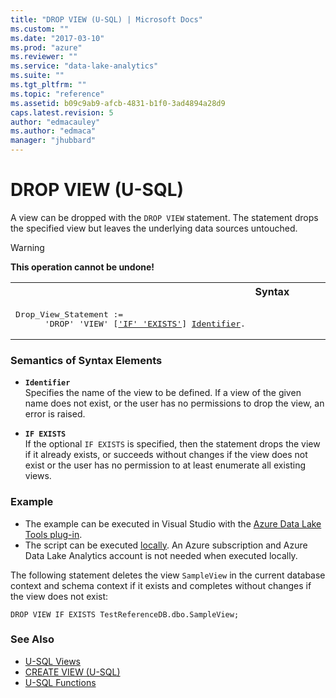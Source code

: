 ```yaml
---
title: "DROP VIEW (U-SQL) | Microsoft Docs"
ms.custom: ""
ms.date: "2017-03-10"
ms.prod: "azure"
ms.reviewer: ""
ms.service: "data-lake-analytics"
ms.suite: ""
ms.tgt_pltfrm: ""
ms.topic: "reference"
ms.assetid: b09c9ab9-afcb-4831-b1f0-3ad4894a28d9
caps.latest.revision: 5
author: "edmacauley"
ms.author: "edmaca"
manager: "jhubbard"
---
```

# DROP VIEW (U-SQL)
A view can be dropped with the `DROP VIEW` statement. The statement drops the specified view but leaves the underlying data sources untouched.  
  
> [!WARNING]
> **This operation cannot be undone!**

<table><th>Syntax</th><tr><td><pre>
Drop_View_Statement :=                                                                                   
      'DROP' 'VIEW' [<a href="#IE">'IF' 'EXISTS'</a>] <a href="#Ident">Identifier</a>.  
</pre></td></table>

### Semantics of Syntax Elements    
-   <a name="Ident"></a>**`Identifier`**  
    Specifies the name of the view to be defined. If a view of the given name does not exist, or the user has no permissions to drop the view, an error is raised.  
  
-   <a name="IE"></a>**`IF EXISTS`**   
    If the optional `IF EXISTS` is specified, then the statement drops the view if it already exists, or succeeds without changes if the view does not exist or the user has no permission to at least enumerate all existing views.  
  
### Example    
- The example can be executed in Visual Studio with the [Azure Data Lake Tools plug-in](https://www.microsoft.com/download/details.aspx?id=49504).  
- The script can be executed [locally](https://docs.microsoft.com/azure/data-lake-analytics/data-lake-analytics-data-lake-tools-get-started#run-u-sql-locally).  An Azure subscription and Azure Data Lake Analytics account is not needed when executed locally.

The following statement deletes the view `SampleView` in the current database context and schema context if it exists and completes without changes if the view does not exist:  
  
```
DROP VIEW IF EXISTS TestReferenceDB.dbo.SampleView;  
```
  
### See Also  
- [U-SQL Views](../USQL/u-sql-views.md)  
- [CREATE VIEW (U-SQL)](../USQL/create-view-u-sql.md)
- [U-SQL Functions](../USQL/u-sql-functions.md)
